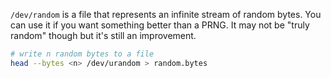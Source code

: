 `/dev/random` is a file that represents an infinite stream of random bytes. You can use it if you want something better than a PRNG. It may not be "truly random" though but it's still an improvement.

```sh
# write n random bytes to a file 
head --bytes <n> /dev/urandom > random.bytes
```